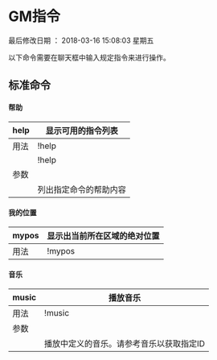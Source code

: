 ﻿# GM指令

最后修改日期 ： 2018-03-16 15:08:03 星期五

以下命令需要在聊天框中输入规定指令来进行操作。

## 标准命令
#### 帮助
|  help | 显示可用的指令列表    |
| ------------ | ------------ |
|  用法 |  !help               |
|       |   !help <command>   |
|  参数     |    |
|<command> |   列出指定命令的帮助内容      |

#### 我的位置
|  mypos | 显示出当前所在区域的绝对位置    |
| ------------ | ------------ |
|  用法 |  !mypos               |

#### 音乐
|  music | 播放音乐    |
| ------------ | ------------ |
|  用法 |  !music <id>               |
|  参数     |    |
|<id> |   播放<id>中定义的音乐。请参考音乐以获取指定ID      |



